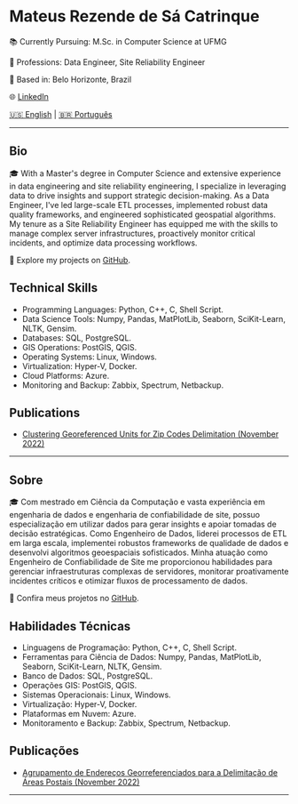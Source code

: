 # Mateus Rezende de Sá Catrinque

📚 Currently Pursuing: M.Sc. in Computer Science at UFMG

💼 Professions: Data Engineer, Site Reliability Engineer

📍 Based in: Belo Horizonte, Brazil

🌐 [LinkedIn](https://www.linkedin.com/in/mcatrinque) 

 [🇺🇸 English](#bio) | [🇧🇷 Português](#sobre)
 
---

## Bio

🎓 With a Master's degree in Computer Science and extensive experience in data engineering and site reliability engineering, I specialize in leveraging data to drive insights and support strategic decision-making. As a Data Engineer, I've led large-scale ETL processes, implemented robust data quality frameworks, and engineered sophisticated geospatial algorithms. My tenure as a Site Reliability Engineer has equipped me with the skills to manage complex server infrastructures, proactively monitor critical incidents, and optimize data processing workflows.

💼 Explore my projects on [GitHub](https://github.com/mcatrinque?tab=repositories).

## Technical Skills

- Programming Languages: Python, C++, C, Shell Script.
- Data Science Tools: Numpy, Pandas, MatPlotLib, Seaborn, SciKit-Learn, NLTK, Gensim. 
- Databases: SQL, PostgreSQL.
- GIS Operations: PostGIS, QGIS.
- Operating Systems: Linux, Windows.
- Virtualization: Hyper-V, Docker.
- Cloud Platforms: Azure.
- Monitoring and Backup: Zabbix, Spectrum, Netbackup.

## Publications
- [Clustering Georeferenced Units for Zip Codes Delimitation (November 2022)](http://mtc-m16c.sid.inpe.br/col/sid.inpe.br/mtc-m16c/2022/12.16.16.30/doc/thisInformationItemHomePage.html)

---

## Sobre
🎓 Com mestrado em Ciência da Computação e vasta experiência em engenharia de dados e engenharia de confiabilidade de site, possuo especialização em utilizar dados para gerar insights e apoiar tomadas de decisão estratégicas. Como Engenheiro de Dados, liderei processos de ETL em larga escala, implementei robustos frameworks de qualidade de dados e desenvolvi algoritmos geoespaciais sofisticados. Minha atuação como Engenheiro de Confiabilidade de Site me proporcionou habilidades para gerenciar infraestruturas complexas de servidores, monitorar proativamente incidentes críticos e otimizar fluxos de processamento de dados.

💼 Confira meus projetos no [GitHub](https://github.com/mcatrinque?tab=repositories).
 
## Habilidades Técnicas
- Linguagens de Programação: Python, C++, C, Shell Script.
- Ferramentas para Ciência de Dados: Numpy, Pandas, MatPlotLib, Seaborn, SciKit-Learn, NLTK, Gensim.
- Banco de Dados: SQL, PostgreSQL.
- Operações GIS: PostGIS, QGIS.
- Sistemas Operacionais: Linux, Windows.
- Virtualização: Hyper-V, Docker.
- Plataformas em Nuvem: Azure.
- Monitoramento e Backup: Zabbix, Spectrum, Netbackup.

## Publicações
- [Agrupamento de Endereços Georreferenciados para a Delimitação de Áreas Postais (November 2022)](http://mtc-m16c.sid.inpe.br/col/sid.inpe.br/mtc-m16c/2022/12.16.16.30/doc/thisInformationItemHomePage.html)

---
